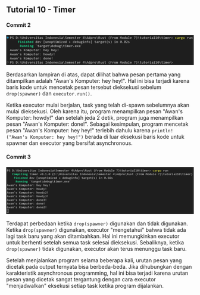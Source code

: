 ## Tutorial 10 - Timer

#### Commit 2 
![Commit 2](/img/commit2.png)

Berdasarkan lampiran di atas, dapat dilihat bahwa pesan pertama yang ditampilkan adalah "Awan's Komputer: hey hey!". Hal ini bisa terjadi karena baris kode untuk mencetak pesan tersebut dieksekusi sebelum `drop(spawner)` dan `executor.run()`. 

Ketika executor mulai berjalan, task yang telah di-spawn sebelumnya akan mulai dieksekusi. Oleh karena itu, program menampilkan pesan "Awan's Komputer: howdy!" dan setelah jeda 2 detik, program juga menampilkan pesan "Awan's Komputer: done!". Sebagai kesimpulan, program mencetak pesan "Awan's Komputer: hey hey!" terlebih dahulu karena `println!("Awan's Komputer: hey hey!")` berada di luar eksekusi baris kode untuk spawner dan executor yang bersifat asynchronous.

#### Commit 3 
![Commit 3](/img/commit3.png)

Terdapat perbedaan ketika `drop(spawner)` digunakan dan tidak digunakan. Ketika `drop(spawner)` digunakan, executor "mengetahui" bahwa tidak ada lagi task baru yang akan ditambahkan. Hal ini memungkinkan executor untuk berhenti setelah semua task selesai dieksekusi. Sebaliknya, ketika `drop(spawner)` tidak digunakan, executor akan terus menunggu task baru.

Setelah menjalankan program selama beberapa kali, urutan pesan yang dicetak pada output ternyata bisa berbeda-beda. Jika dihubungkan dengan karakteristik asynchronous programming, hal ini bisa terjadi karena urutan pesan yang dicetak sangat tergantung dengan cara executor "menjadwalkan" eksekusi setiap task ketika program dijalankan.